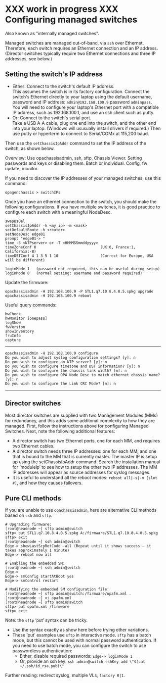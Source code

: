 # XXX work in progress XXX Configuring managed switches

Also known as "internally managed switches".

Managed switches are managed out-of-band, via ```ssh``` over Ethernet.
Therefore, each switch requires an Ethernet connection and an IP address.
(Director switches typically require two Ethernet connections and three IP addresses, see below.)

## Setting the switch's IP address
- Either: Connect to the switch's default IP address.<br>
  This assumes the switch is in its factory configuration. Connect the switch's Ethernet directly to your laptop using the default username, password and IP address: ```admin@192.168.100.9``` password ```adminpass```.
  You will need to configure your laptop's Ethernet port with a compatible IP address, such as 192.168.100.1, and use an ssh client such as putty.
- Or: Connect to the switch's serial port.<br>
  Take a USB A-A cable, plug one end into the switch, and the other end into your laptop.
  (Windows will ususually install drivers if required.) Then use putty or hyperterm to connect to Serial/COMx at 115,200 baud.

Then use the ```setChassisIpAddr``` command to set the IP address of the switch, as shown below.


Overview:
Use opachassisadmin, ssh, sftp, Chassis Viewer. Setting passwords and keys or disabling them. Batch or individual. Config, fw update, monitor.

If you need to discover the IP addresses of your managed switches, use this command:
```
opagenchassis > switchIPs
```

Once you have an ethernet connection to the switch, you should make the following configurations.
If you have multiple switches, it is good practice to configure each switch with a meaningful NodeDesc.
```
swapBsDel
setChassisIpAddr -h <my ip> -m <mask>
setDefaultRoute -h <router>
setNodeDesc edge01
prompt "edge01-> "
time -S <NTPserver> or -T <HHMMSSmmddyyyy>
timeZoneConf 0                             (UK:0, France:1, California:-8)
timeDSTConf 4 1 3 5 1 10                   (Correct for Europe, USA will be different)

loginMode 1   (password not required, this can be useful during setup)
loginMode 0   (normal setting: username and password required)
```

Update the firmware:
```
opachassisadmin -H 192.168.100.9 -P STL1.q7.10.8.4.0.5.spkg upgrade
opachassisadmin -H 192.168.100.9 reboot
```

Useful query commands:
```
hwCheck
hwMonitor [onepass]
logShow
fwVersion
showInventory
fruInfo
capture
```

---
```
opachassisadmin -H 192.168.100.9 configure
Do you wish to adjust syslog configuration settings? [y]: n
Do you wish to configure an NTP server? [y]: n
Do you wish to configure timezone and DST information? [y]: n
Do you wish to configure the chassis link width? [n]: n
Do you wish to configure OPA Node Desc to match ethernet chassis name? [y]: n
Do you wish to configure the Link CRC Mode? [n]: n
```
---

## Director switches
Most director switches are supplied with two Management Modules (MMs) for redundancy, and this adds some additonal complexity to how they are managed.
First, follow the instructions above for configuring Managed Switches. Next, note the following additional features:
- A director switch has two Ethernet ports, one for each MM, and requires two Ethernet cables.
- A director switch needs three IP addresses: one for each MM, and one that is bound to the MM that is currently master.
  The master IP is setup up using the setChassisIpAddr command. Search the installation manual for ‘moduleip’ to see how to setup the other two IP addresses.
  The MM IP addresses will appear as source addresses for syslog messages.
- It is useful to understand all the reboot modes: ```reboot all|-s|-m [slot #]```, and how they causes failovers.


## Pure CLI methods
If you are unable to use ```opachassisadmin```, here are alternative CLI methods based on ```ssh``` and ```sftp```.
```
# Upgrading firmware:
[root@headnode ~] sftp admin@switch
sftp> put STL1.q7.10.8.4.0.5.spkg A:/firmware/STL1.q7.10.8.4.0.5.spkg
sftp> exit
[root@headnode ~] ssh admin@switch
Edge-> showLastScpRetCode -all (Repeat until it shows success – it takes approximately 1 minute)
Edge-> reboot now all

# Enabling the embedded SM:
[root@headnode ~] ssh admin@switch
Edge->
Edge-> smConfig startAtBoot yes
Edge-> smControl restart

# Modifying the embedded SM configuration file:
[root@headnode ~] sftp admin@switch:/firmware/opafm.xml .
[root@headnode ~] vi opafm.xml
[root@headnode ~] sftp admin@switch
sftp> put opafm.xml /firmware
sftp> exit
```

Note: the ```sftp``` ‘put’ syntax can be tricky.
- Use the syntax exactly as show here before trying other variations.
- These ‘put’ examples use ```sftp``` in interactive mode. ```sftp``` has a batch mode, but this cannot be used with normal password authentication.
  If you need to use batch mode, you can configure the switch to use passwordless authentication:
  - Either, disable required passwords: ```Edge-> loginMode 1```
  - Or, provide an ssh key: ```ssh admin@switch sshKey add \"$(cat ~/.ssh/id_rsa.pub)\"```

Further reading: redirect syslog, multiple VLs, ```factory 0|1```.


